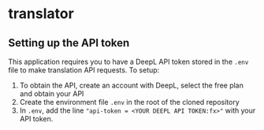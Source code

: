 # translator

## Setting up the API token
This application requires you to have a DeepL API token stored in the `.env` file to make translation API requests. To setup:
1. To obtain the API, create an account with DeepL, select the free plan and obtain your API
2. Create the environment file `.env` in the root of the cloned repository
3. In `.env`, add the line `"api-token = <YOUR DEEPL API TOKEN:fx>"` with your API token.

 
